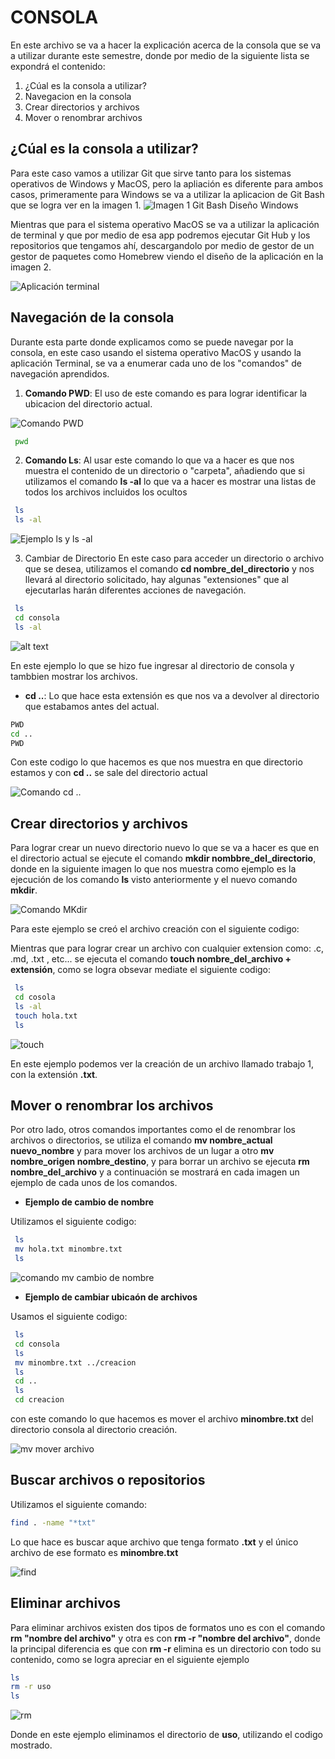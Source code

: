  # CONSOLA
 En este archivo se va a hacer la explicación acerca de la consola que se va a utilizar durante este semestre, donde por medio de la siguiente lista se expondrá el contenido:
 1. ¿Cúal es la consola a utilizar?
 2. Navegacion en la consola
 3. Crear directorios y archivos
 4. Mover o renombrar archivos


## ¿Cúal es la consola a utilizar?

Para este caso vamos a utilizar Git que sirve tanto para los sistemas operativos de Windows y MacOS, pero la apliación es diferente para ambos casos, primeramente para Windows se va a utilizar la aplicacion de Git Bash que se logra ver en la imagen 1.
![Imagen 1 Git Bash Diseño Windows](https://media.geeksforgeeks.org/wp-content/uploads/20230706122430/GitInstall-(4).webp)

Mientras que para el sistema operativo MacOS se va a utilizar la aplicación de terminal y que por medio de esa app podremos ejecutar Git Hub y los repositorios que tengamos ahí, descargandolo por medio de gestor de un gestor de paquetes como Homebrew viendo el diseño de la aplicación en la imagen 2.

![Aplicación terminal](../images/terminal.png)

## Navegación de la consola
 
Durante esta parte donde explicamos como se puede navegar por la consola, en este caso usando el sistema operativo MacOS y usando la aplicación Terminal, se va a enumerar cada uno de los "comandos" de navegación aprendidos.

1. **Comando PWD**:
El uso de este comando es para lograr identificar la ubicacion del directorio actual.

![Comando PWD](../images/PWD.png)

```bash
 pwd
 ```

2. **Comando Ls**:
Al usar este comando lo que va a hacer es que nos muestra el contenido de un directorio o "carpeta", añadiendo que si utilizamos el comando **ls -al** lo que va a hacer es mostrar una listas de todos los archivos incluidos los ocultos 

```bash
 ls
 ls -al
 ```

![Ejemplo ls y ls -al](<../images/LS LS -AL.png>)

3. Cambiar de Directorio 
En este caso para acceder un directorio o archivo que se desea, utilizamos el comando **cd nombre_del_directorio** y nos llevará al directorio solicitado, hay algunas "extensiones" que al ejecutarlas harán diferentes acciones de navegación.

```bash
 ls
 cd consola
 ls -al
 ```

![alt text](../images/CD.png)

En este ejemplo lo que se hizo fue ingresar al directorio de consola y tambbien mostrar los archivos.

 - **cd ..**: Lo que hace esta extensión es que nos va a devolver al directorio que estabamos antes del actual.

 ```bash
 PWD
 cd ..
 PWD
 ```
Con este codigo lo que hacemos es que nos muestra en que directorio estamos y con **cd ..** se sale del directorio actual

![Comando cd ..](<../images/CD ...png>)

 ## Crear directorios y archivos 

 Para lograr crear un nuevo directorio nuevo lo que se va a hacer es que en el directorio actual se ejecute el comando **mkdir nombbre_del_directorio**, donde en la siguiente imagen lo que nos muestra como ejemplo es la ejecución de los comando **ls** visto anteriormente y el nuevo comando **mkdir**.

 ![Comando MKdir](../images/mkdir.png)

 Para este ejemplo se creó el archivo creación con el siguiente codigo:


Mientras que para lograr crear un archivo con cualquier extension como: .c, .md, .txt , etc... se ejecuta el comando **touch nombre_del_archivo + extensión**, como se logra obsevar mediate el siguiente codigo:

```bash
 ls
 cd cosola 
 ls -al
 touch hola.txt
 ls
 ```

![touch](../images/touch.png)

En este ejemplo podemos ver la creación de un archivo llamado trabajo 1, con la extensión **.txt**.

## Mover o renombrar los archivos
Por otro lado, otros comandos importantes como el de renombrar los archivos o directorios, se utiliza el comando **mv nombre_actual nuevo_nombre** y para mover los archivos de un lugar a otro **mv nombre_origen nombre_destino**, y para borrar un archivo se ejecuta **rm nombre_del_archivo** y a continuación se mostrará en cada imagen un ejemplo de cada unos de los comandos.

- **Ejemplo de cambio de nombre**

Utilizamos el siguiente codigo:
```bash
 ls
 mv hola.txt minombre.txt
 ls
 ```

![comando mv cambio de nombre](../images/mvnombre.png)

- **Ejemplo de cambiar ubicaón de archivos**

Usamos el siguiente codigo:
```bash
 ls
 cd consola 
 ls
 mv minombre.txt ../creacion
 ls
 cd ..
 ls
 cd creacion
 ```

con este comando lo que hacemos es mover el archivo **minombre.txt** del directorio consola al directorio creación.

![mv mover archivo](../images/moverarchivo.png)

 ## Buscar archivos o repositorios
 Utilizamos el siguiente comando:

 ```bash
 find . -name "*txt"
 ```

Lo que hace es buscar aque archivo que tenga formato **.txt** y el único archivo de ese formato es **minombre.txt**

 ![find](../images/find.png)

 ## Eliminar archivos 

 Para eliminar archivos existen dos tipos de formatos uno es con el comando **rm "nombre del archivo"** y otra es con **rm -r "nombre del archivo"**, donde la principal diferencia es que con **rm -r** elimina es un directorio con todo su contenido, como se logra apreciar en el siguiente ejemplo

 ```bash
 ls 
 rm -r uso 
 ls
 ```

 ![rm](../images/rm.png)

 Donde en este ejemplo eliminamos el directorio de **uso**, utilizando el codigo mostrado.